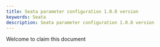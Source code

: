 ```yaml
---
title: Seata parameter configuration 1.0.0 version
keywords: Seata
description: Seata parameter configuration 1.0.0 version
---
```


Welcome to claim this document

